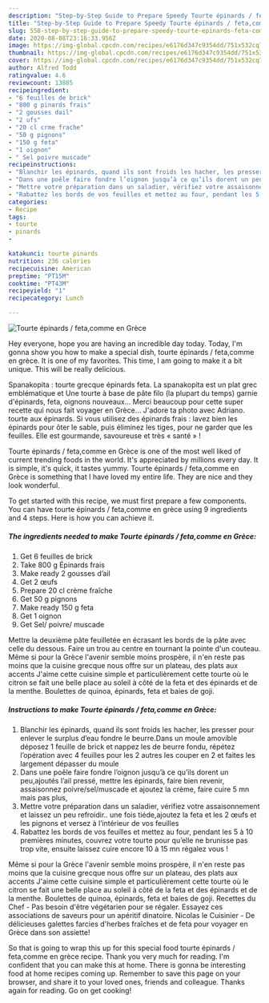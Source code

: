 ```yaml
---
description: "Step-by-Step Guide to Prepare Speedy Tourte épinards / feta,comme en Grèce"
title: "Step-by-Step Guide to Prepare Speedy Tourte épinards / feta,comme en Grèce"
slug: 558-step-by-step-guide-to-prepare-speedy-tourte-epinards-feta-comme-en-grece
date: 2020-08-08T23:16:33.956Z
image: https://img-global.cpcdn.com/recipes/e6176d347c9354dd/751x532cq70/tourte-epinards-fetacomme-en-grece-photo-principale-de-la-recette.jpg
thumbnail: https://img-global.cpcdn.com/recipes/e6176d347c9354dd/751x532cq70/tourte-epinards-fetacomme-en-grece-photo-principale-de-la-recette.jpg
cover: https://img-global.cpcdn.com/recipes/e6176d347c9354dd/751x532cq70/tourte-epinards-fetacomme-en-grece-photo-principale-de-la-recette.jpg
author: Alfred Todd
ratingvalue: 4.6
reviewcount: 13885
recipeingredient:
- "6 feuilles de brick"
- "800 g pinards frais"
- "2 gousses dail"
- "2 ufs"
- "20 cl crme frache"
- "50 g pignons"
- "150 g feta"
- "1 oignon"
- " Sel poivre muscade"
recipeinstructions:
- "Blanchir les épinards, quand ils sont froids les hacher, les presser pour enlever le surplus d’eau fondre le beurre.Dans un moule amovible déposez 1 feuille de brick et nappez les de beurre fondu, répétez l’opération avec 4 feuilles pour les 2 autres les couper en 2 et faites les largement dépasser du moule"
- "Dans une poêle faire fondre l’oignon jusqu’à ce qu’ils dorent un peu,ajoutés l’ail pressé, mettre les épinards, faire bien revenir, assaisonnez poivre/sel/muscade et ajoutez la crème, faire cuire 5 mn mais pas plus,"
- "Mettre votre préparation dans un saladier, vérifiez votre assaisonnement et laissez un peu refroidir.. une fois tiéde,ajoutez la feta et les 2 œufs et les pignons et versez à l’intérieur de vos feuilles"
- "Rabattez les bords de vos feuilles et mettez au four, pendant les 5 à 10 premières minutes, couvrez votre tourte pour qu’elle ne brunisse pas trop vite, ensuite laissez cuire encore 10 à 15 mn régalez vous !"
categories:
- Recipe
tags:
- tourte
- pinards
- 

katakunci: tourte pinards  
nutrition: 236 calories
recipecuisine: American
preptime: "PT15M"
cooktime: "PT43M"
recipeyield: "1"
recipecategory: Lunch

---
```



![Tourte épinards / feta,comme en Grèce](https://img-global.cpcdn.com/recipes/e6176d347c9354dd/751x532cq70/tourte-epinards-fetacomme-en-grece-photo-principale-de-la-recette.jpg)

Hey everyone, hope you are having an incredible day today. Today, I'm gonna show you how to make a special dish, tourte épinards / feta,comme en grèce. It is one of my favorites. This time, I am going to make it a bit unique. This will be really delicious.

Spanakopita : tourte grecque épinards feta. La spanakopita est un plat grec emblématique et Une tourte à base de pâte filo (la plupart du temps) garnie d&#39;épinards, feta, oignons nouveaux… Merci beaucoup pour cette super recette qui nous fait voyager en Grèce… J&#39;adore ta photo avec Adriano. tourte aux épinards. Si vous utilisez des épinards frais : lavez bien les épinards pour ôter le sable, puis éliminez les tiges, pour ne garder que les feuilles. Elle est gourmande, savoureuse et très « santé » !

Tourte épinards / feta,comme en Grèce is one of the most well liked of current trending foods in the world. It's appreciated by millions every day. It is simple, it's quick, it tastes yummy. Tourte épinards / feta,comme en Grèce is something that I have loved my entire life. They are nice and they look wonderful.


To get started with this recipe, we must first prepare a few components. You can have tourte épinards / feta,comme en grèce using 9 ingredients and 4 steps. Here is how you can achieve it.

<!--inarticleads1-->

##### The ingredients needed to make Tourte épinards / feta,comme en Grèce:

1. Get 6 feuilles de brick
1. Take 800 g Épinards frais
1. Make ready 2 gousses d’ail
1. Get 2 œufs
1. Prepare 20 cl crème fraîche
1. Get 50 g pignons
1. Make ready 150 g feta
1. Get 1 oignon
1. Get  Sel/ poivre/ muscade


Mettre la deuxième pâte feuilletée en écrasant les bords de la pâte avec celle du dessous. Faire un trou au centre en tournant la pointe d&#39;un couteau. Même si pour la Grèce l&#39;avenir semble moins prospère, il n&#39;en reste pas moins que la cuisine grecque nous offre sur un plateau, des plats aux accents J&#39;aime cette cuisine simple et particulièrement cette tourte où le citron se fait une belle place au soleil à côté de la feta et des épinards et de la menthe. Boulettes de quinoa, épinards, feta et baies de goji. 

<!--inarticleads2-->

##### Instructions to make Tourte épinards / feta,comme en Grèce:

1. Blanchir les épinards, quand ils sont froids les hacher, les presser pour enlever le surplus d’eau fondre le beurre.Dans un moule amovible déposez 1 feuille de brick et nappez les de beurre fondu, répétez l’opération avec 4 feuilles pour les 2 autres les couper en 2 et faites les largement dépasser du moule
1. Dans une poêle faire fondre l’oignon jusqu’à ce qu’ils dorent un peu,ajoutés l’ail pressé, mettre les épinards, faire bien revenir, assaisonnez poivre/sel/muscade et ajoutez la crème, faire cuire 5 mn mais pas plus,
1. Mettre votre préparation dans un saladier, vérifiez votre assaisonnement et laissez un peu refroidir.. une fois tiéde,ajoutez la feta et les 2 œufs et les pignons et versez à l’intérieur de vos feuilles
1. Rabattez les bords de vos feuilles et mettez au four, pendant les 5 à 10 premières minutes, couvrez votre tourte pour qu’elle ne brunisse pas trop vite, ensuite laissez cuire encore 10 à 15 mn régalez vous !


Même si pour la Grèce l&#39;avenir semble moins prospère, il n&#39;en reste pas moins que la cuisine grecque nous offre sur un plateau, des plats aux accents J&#39;aime cette cuisine simple et particulièrement cette tourte où le citron se fait une belle place au soleil à côté de la feta et des épinards et de la menthe. Boulettes de quinoa, épinards, feta et baies de goji. Recettes du Chef - Pas besoin d&#39;être végétarien pour se régaler. Essayez ces associations de saveurs pour un apéritif dinatoire. Nicolas le Cuisinier - De délicieuses galettes farcies d&#39;herbes fraîches et de feta pour voyager en Grèce dans son assiette! 

So that is going to wrap this up for this special food tourte épinards / feta,comme en grèce recipe. Thank you very much for reading. I'm confident that you can make this at home. There is gonna be interesting food at home recipes coming up. Remember to save this page on your browser, and share it to your loved ones, friends and colleague. Thanks again for reading. Go on get cooking!

